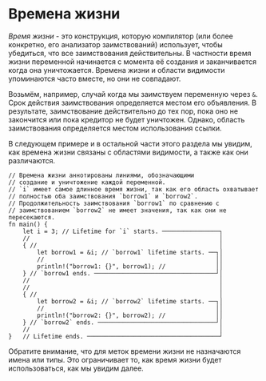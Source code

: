 # Времена жизни

*Время жизни* - это конструкция, которую компилятор (или более конкретно,
его анализатор заимствований) использует, чтобы убедиться, что все
заимствования действительны. В частности время жизни переменной
начинается с момента её создания и заканчивается когда она уничтожается.
Времена жизни и области видимости упоминаются часто вместе, но
они не совпадают.

Возьмём, например, случай когда мы заимствуем переменную через `&`.
Срок действия заимствования определяется местом его объявления.
В результате, заимствование действительно до тех пор,
пока оно не закончится или пока кредитор не будет уничтожен. Однако,
область заимствования определяется местом использования ссылки.

В следующем примере и в остальной части этого раздела мы увидим, как
времена жизни связаны с областями видимости, а также как они различаются.

```rust,editable
// Времена жизни аннотированы линиями, обозначающими
// создание и уничтожение каждой переменной.
// `i` имеет самое длинное время жизни, так как его область охватывает
// полностью оба заимствования `borrow1` и `borrow2`.
// Продолжительность заимствования `borrow1` по сравнению с
// заимствованием `borrow2` не имеет значения, так как они не пересекаются.
fn main() {
    let i = 3; // Lifetime for `i` starts. ────────────────┐
    //                                                     │
    { //                                                   │
        let borrow1 = &i; // `borrow1` lifetime starts. ──┐│
        //                                                ││
        println!("borrow1: {}", borrow1); //              ││
    } // `borrow1 ends. ──────────────────────────────────┘│
    //                                                     │
    //                                                     │
    { //                                                   │
        let borrow2 = &i; // `borrow2` lifetime starts. ──┐│
        //                                                ││
        println!("borrow2: {}", borrow2); //              ││
    } // `borrow2` ends. ─────────────────────────────────┘│
    //                                                     │
}   // Lifetime ends. ─────────────────────────────────────┘
```

Обратите внимание, что для меток времени жизни не назначаются имена или типы.
Это ограничивает то, как время жизни будет использоваться, как мы увидим далее.
